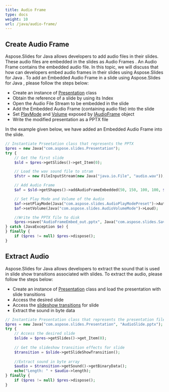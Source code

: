 ```yaml
---
title: Audio Frame
type: docs
weight: 10
url: /java/audio-frame/
---
```


## **Create Audio Frame**
Aspose.Slides for Java allows developers to add audio files in their slides. These audio files are embedded in the slides as Audio Frames . An Audio Frame contains the embedded audio file. In this topic, we will discuss that how can developers embed audio frames in their slides using Aspose.Slides for Java . To add an Embedded Audio Frame in a slide using Aspose.Slides for Java , please follow the steps below:

- Create an instance of [Presentation](https://apireference.aspose.com/slides/java/com.aspose.slides/Presentation) class
- Obtain the reference of a slide by using its Index
- Open the Audio File Stream to be embedded in the slide
- Add the Embedded Audio Frame (containing audio file) into the slide
- Set [PlayMode](https://apireference.aspose.com/slides/java/com.aspose.slides/AudioPlayModePreset) and [Volume](https://apireference.aspose.com/slides/java/com.aspose.slides/AudioVolumeMode) exposed by [IAudioFrame](https://apireference.aspose.com/slides/java/com.aspose.slides/IAudioFrame) object
- Write the modified presentation as a PPTX file

In the example given below, we have added an Embedded Audio Frame into the slide.

```php
// Instantiate Prseetation class that represents the PPTX
$pres = new Java("com.aspose.slides.Presentation");
try {
    // Get the first slide
    $sld = $pres->getSlides()->get_Item(0);

    // Load the wav sound file to stram
    $fstr = new FileInputStream(new Java("java.io.File", "audio.wav"));

    // Add Audio Frame
    $af = $sld->getShapes()->addAudioFrameEmbedded(50, 150, 100, 100, $fstr);

    // Set Play Mode and Volume of the Audio
    $af->setPlayMode(Java("com.aspose.slides.AudioPlayModePreset")->Auto);
    $af->setVolume(Java("com.aspose.slides.AudioVolumeMode")->Loud);

    //Write the PPTX file to disk
    $pres->save("AudioFrameEmbed_out.pptx", Java("com.aspose.slides.SaveFormat")->Pptx);
} catch (JavaException $e) {
} finally {
    if ($pres != null) $pres->dispose();
}
```

## **Extract Audio**
Aspose.Slides for Java allows developers to extract the sound that is used in slide show transitions associated with slides. To extract the audio, please follow the steps below:

- Create an instance of [Presentation](https://apireference.aspose.com/slides/java/com.aspose.slides/Presentation) class and load the presentation with slide transitions
- Access the desired slide
- Access the [slideshow transitions](https://apireference.aspose.com/slides/java/com.aspose.slides/IBaseSlide#getSlideShowTransition--) for slide
- Extract the sound in byte data

```php
// Instantiate Presentation class that represents the presentation file
$pres = new Java("com.aspose.slides.Presentation", "AudioSlide.pptx");
try {
    // Access the desired slide
    $slide = $pres->getSlides()->get_Item(0);
    
    // Get the slideshow transition effects for slide
    $transition = $slide->getSlideShowTransition();
    
    //Extract sound in byte array
    $audio = $transition->getSound()->getBinaryData();
    echo("Length: " + $audio->length);
} finally {
    if ($pres != null) $pres->dispose();
}
```